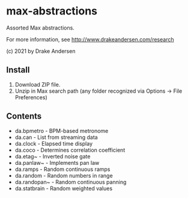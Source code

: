 # max-abstractions
Assorted Max abstractions.

For more information, see http://www.drakeandersen.com/research

(c) 2021 by Drake Andersen

## Install
1. Download ZIP file.
2. Unzip in Max search path (any folder recognized via Options -> File Preferences)

## Contents
- da.bpmetro - BPM-based metronome
- da.can - List from streaming data
- da.clock - Elapsed time display
- da.coco - Determines correlation coefficient
- da.etag~ - Inverted noise gate
- da.panlaw~ - Implements pan law
- da.ramps - Random continuous ramps
- da.random - Random numbers in range
- da.randopan~ - Random continuous panning
- da.statbrain - Random weighted values
